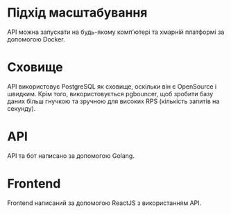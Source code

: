 # Підхід масштабування
API можна запускати на будь-якому комп’ютері та хмарній платформі за допомогою Docker.

# Сховище
API використовує PostgreSQL як сховище, оскільки він є OpenSource і швидким. Крім того, використовується pgbouncer, щоб зробити базу даних більш гнучкою та зручною для високих RPS (кількість запитів на секунду).

# API
API та бот написано за допомогою Golang.

# Frontend
Frontend написаний за допомогою ReactJS з використанням API.